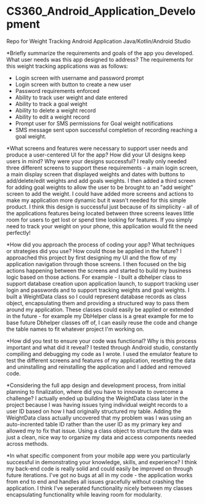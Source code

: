 # CS360_Android_Application_Development
Repo for Weight Tracking Android Application Java/Kotlin/Android Studio


*Briefly summarize the requirements and goals of the app you developed. What user needs was this app designed to address?
The requirements for this weight tracking applications was as follows:
- Login screen with username and password prompt
- Login screen with button to create a new user
- Password requirements enforced
- Ability to track user weight and date entered
- Ability to track a goal weight
- Ability to delete a weight record
- Ability to edit a weight record
- Prompt user for SMS permissions for Goal weight notifications
- SMS message sent upon successful completion of recording reaching a goal weight.
 
*What screens and features were necessary to support user needs and produce a user-centered UI for the app? How did your UI designs keep users in mind? Why were your designs successful?
I really only needed three different screens to support these requirements - a main login screen, a main display screen that displayed weights and dates with buttons to add/delete/edit weights and add goals weights. I then added a third screen for adding goal weights to allow the user to be brought to an "add weight" screen to add the weight. I could have added more screens and actions to make my application more dynamic but it wasn't needed for this simple product. I think this design is successful just because of its simplicity - all of the applications features being located between three screens leaves little room for users to get lost or spend time looking for features. If you simply need to track your weight on your phone, this application would fit the need perfectly!

*How did you approach the process of coding your app? What techniques or strategies did you use? How could those be applied in the future?
I approached this project by first designing my UI and the flow of my application navigation through those screens. I then focused on the big actions happening between the screens and started to build my business logic based on those actions. For example - I built a dbhelper class to support database creation upon application launch, to support tracking user login and passwords and to support tracking weights and goal weights. I built a WeightData class so I could represent database records as class object, encapsulating them and providing a structured way to pass them around my application. These classes could easily be applied or extended in the future - for example my DbHelper class is a great example for me to base future Dbhelper classes off of, I can easily reuse the code and change the table names to fit whatever project I'm working on. 

*How did you test to ensure your code was functional? Why is this process important and what did it reveal?
I tested through Android studio, constantly compiling and debugging my code as I wrote. I used the emulator feature to test the different screens and features of my application, resetting the data and uninstalling and reinstalling the application and I added and removed code.

*Considering the full app design and development process, from initial planning to finalization, where did you have to innovate to overcome a challenge?
I actually ended up building the WeightData class later in the project because I was having issues tying individual weight records to a user ID based on how I had originally structured my table. Adding the WeightData class actually uncovered that my problem was I was using an auto-incrented table ID rather than the user ID as my primary key and allowed my to fix that issue. Using a class object to structure the data was just a clean, nice way to organize my data and access components needed across methods.

*In what specific component from your mobile app were you particularly successful in demonstrating your knowledge, skills, and experience?
I think my back-end code is really solid and could easily be improved on through future iterations. I've got no bugs at all in my code - the application works from end to end and handles all issues gracefully without crashing the application. I think I've seperated functionality nicely between my classes encapsulating functionality while leaving room for modularity. 

